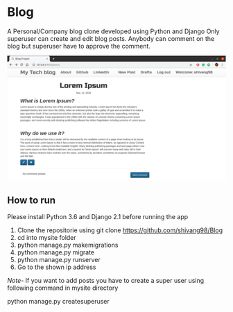 # Blog
A Personal/Company blog clone developed using Python and Django
Only superuser can create and edit blog posts.
Anybody can comment on the blog but superuser have to approve the comment.

![alt text](https://raw.githubusercontent.com/shivang98/Blog/master/mysite/blog/static/images/img.png)

## How to run
Please install Python 3.6 and Django 2.1 before running the app
1. Clone the repositorie using git clone https://github.com/shivang98/Blog
2. cd into mysite folder
3. python manage.py makemigrations
4. python manage.py migrate
5. python manage.py runserver
6. Go to the shown ip address

*Note-* If you want to add posts you have to create a super user using following command in mysite directory

python manage.py createsuperuser
